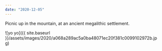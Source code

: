 ```yaml
---
date: "2020-12-05"
---
```


Picnic up in the mountain, at an ancient megalithic settlement.

![yo yo]({{ site.baseurl }}/assets/images/2020/a068a289ac5a0ba48071ec20f381c0099102972b.jpg)
